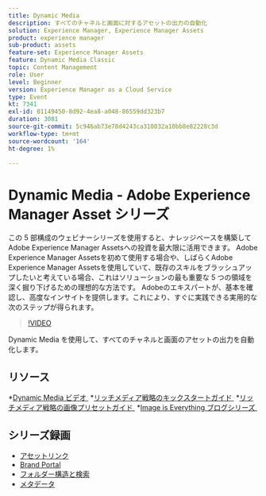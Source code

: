 ```yaml
---
title: Dynamic Media
description: すべてのチャネルと画面に対するアセットの出力の自動化
solution: Experience Manager, Experience Manager Assets
product: experience manager
sub-product: assets
feature-set: Experience Manager Assets
feature: Dynamic Media Classic
topic: Content Management
role: User
level: Beginner
version: Experience Manager as a Cloud Service
type: Event
kt: 7341
exl-id: 01149450-8d92-4ea8-a048-86559dd323b7
duration: 3081
source-git-commit: 5c946ab73e78d4243ca310032a10bb8e82228c3d
workflow-type: tm+mt
source-wordcount: '164'
ht-degree: 1%

---
```


# Dynamic Media - Adobe Experience Manager Asset シリーズ

この 5 部構成のウェビナーシリーズを使用すると、ナレッジベースを構築してAdobe Experience Manager Assetsへの投資を最大限に活用できます。 Adobe Experience Manager Assetsを初めて使用する場合や、しばらくAdobe Experience Manager Assetsを使用していて、既存のスキルをブラッシュアップしたいと考えている場合、これはソリューションの最も重要な 5 つの領域を深く掘り下げるための理想的な方法です。 Adobeのエキスパートが、基本を確認し、高度なインサイトを提供します。これにより、すぐに実践できる実用的な次のステップが得られます。

>[!VIDEO](https://video.tv.adobe.com/v/332132/?quality=12&learn=on&hidetitle=true)

Dynamic Media を使用して、すべてのチャネルと画面のアセットの出力を自動化します。

## リソース

*[Dynamic Media ビデオ &#x200B;](https://experienceleague.adobe.com/docs/experience-manager-learn/assets/dynamic-media/dynamic-media-overview-feature-video-use.html?lang=ja#dynamic-media)
*[&#x200B; リッチメディア戦略のキックスタートガイド &#x200B;](https://www.adobe.com/content/dam/www/us/en/experience-manager/pdfs/dynamic-media-kickstart-guide-2019.pdf)
*[&#x200B; リッチメディア戦略の画像プリセットガイド &#x200B;](https://www.adobe.com/content/dam/www/us/en/experience-manager/pdfs/dynamic-media-image-preset-guide.pdf)
*[Image is Everything ブログシリーズ &#x200B;](https://business.adobe.com/blog/basics/image-is-everything-part-1-has-your-rich-media-strategy-expired)

## シリーズ録画

* [アセットリンク](asset-link.md)
* [Brand Portal](brand-portal.md)
* [フォルダー構造と検索](folder-structure-search.md)
* [メタデータ](metadata.md)
